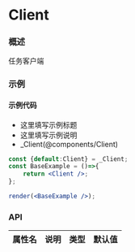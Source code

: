 
# Client


### 概述

任务客户端


### 示例

#### 示例代码

- 这里填写示例标题
- 这里填写示例说明
- _Client(@components/Client)

```jsx
const {default:Client} = _Client;
const BaseExample = ()=>{
    return <Client />;
};

render(<BaseExample />);

```


### API

|属性名|说明|类型|默认值|
|  ---  | ---  | --- | --- |

